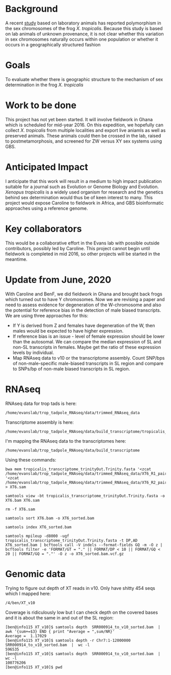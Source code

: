 # Background
A recent [study](http://www.pnas.org/content/112/34/E4752) based on laboratory animals has reported polymorphism in the sex chromosomes of the frog *X. tropicalis*.  Because this study is based on lab animals of unknown provenance, it is not clear whether this variation in sex chromosomes naturally occurs within one population or whether it occurs in a geographically structured fashion

# Goals
To evaluate whether there is geographic structure to the mechanism of sex determination in the frog *X. tropicalis*

# Work to be done
This project has not yet been started.  It will involve fieldwork in Ghana which is scheduled for mid-year 2016.  On this expedition, we hopefully can collect *X. tropicalis* from multiple localities and export live aniamls as well as preserved animals. These animals could then be crossed in the lab, raised to postmetamorphosis, and screened for ZW versus XY sex systems using GBS.

# Anticipated Impact
I anticipate that this work will result in a medium to high impact publication suitable for a journal such as Evolution or Genome Biology and Evolution.  *Xenopus tropicalis* is a widely used organism for research and the genetics behind sex determination would thus be of keen interest to many.  This project would expose Caroline to fieldwork in Africa, and GBS bioinformatic approaches using a reference genome.

# Key collaborators
This would be a collaborative effort in the Evans lab with possible outside contributors, possibly led by Caroline.  This project cannot begin until fieldwork is completed in mid 2016, so other projects will be started in the meantime.

# Update from June, 2020
With Caroline and BenF, we did fieldwork in Ghana and brought back frogs which turned out to have Y chromosomes.  Now we are revising a paper and need to assess evidence for degeneration of the W-chromosome and also the potential for reference bias in the detection of male biased transcripts.  We are using three approaches for this:
* If Y is derived from Z and females have degeneration of the W, then males would be expected to have higher expression. 
* If reference bias is an issue - level of female expression should be lower than the autosomal. We can compare the median expression of SL and non-SL transcripts in females. Maybe get the ratio of these expression levels by individual.
* Map RNAseq data to v10 or the transcriptome assembly. Count SNP/bps of non-male-specific male-biased transcripts in SL region and compare to SNPs/bp of non-male biased transcripts in SL region.

# RNAseq
RNAseq data for trop tads is here:
```
/home/evanslab/trop_tadpole_RNAseq/data/trimmed_RNAseq_data
```
Transcriptome assembly is here:
```
/home/evanslab/trop_tadpole_RNAseq/data/build_transcriptome/tropicalis_transcriptome_trinityOut.Trinity.fasta
```
I'm mapping the RNAseq data to the transcriptomes here:
```
/home/evanslab/trop_tadpole_RNAseq/data/build_transcriptome
```
Using these commands:
```
bwa mem tropicalis_transcriptome_trinityOut.Trinity.fasta '<zcat /home/evanslab/trop_tadpole_RNAseq/data/trimmed_RNAseq_data/XT6_R1_paired.fastq.gz' '<zcat /home/evanslab/trop_tadpole_RNAseq/data/trimmed_RNAseq_data/XT6_R2_paired.fastq.gz' > XT6.sam
```
```
samtools view -bt tropicalis_transcriptome_trinityOut.Trinity.fasta -o XT6.bam XT6.sam
```
```
rm -f XT6.sam
```
```
samtools sort XT6.bam -o XT6_sorted.bam
```
```
samtools index XT6_sorted.bam
```
```
samtools mpileup -d8000 -ugf tropicalis_transcriptome_trinityOut.Trinity.fasta -t DP,AD XT6_sorted.bam | bcftools call -V indels --format-fields GQ -m -O z | bcftools filter -e 'FORMAT/GT = "." || FORMAT/DP < 10 || FORMAT/GQ < 20 || FORMAT/GQ = "."' -O z -o XT6_sorted.bam.vcf.gz
```

# Genomic data
Trying to figure out depth of XT reads in v10.  Only have shitty 454 seqs which I mapped here:
```
/4/ben/XT_v10
```
Coverage is ridiculously low but I can check depth on the covered bases and it is about the same in and out of the SL region:

```
[ben@info115 XT_v10]$ samtools depth  SRR000914_to_v10_sorted.bam  |  awk '{sum+=$3} END { print "Average = ",sum/NR}'
Average =  1.17029
[ben@info115 XT_v10]$ samtools depth -r Chr7:1-12000000 SRR000914_to_v10_sorted.bam  |  wc -l
596535
[ben@info115 XT_v10]$ samtools depth  SRR000914_to_v10_sorted.bam  | wc -l
100776206
[ben@info115 XT_v10]$ pwd
```
